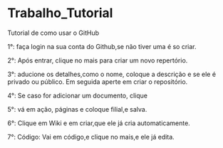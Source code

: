 # Trabalho_Tutorial
Tutorial de como usar o GitHub 

1°: faça login na sua conta do Github,se não tiver uma é so criar. 

2°: Após entrar, clique no mais para criar um novo repertório.

3°: aducione os detalhes,como o nome, coloque a descrição e se ele é privado ou público. Em seguida aperte em criar o repositório. 

4°: Se caso for adicionar um documento, clique 

5°: vá em ação, páginas e coloque filial,e salva. 

6°: Clique em Wiki e em criar,que ele já cria automaticamente. 

7°: Código: Vai em código,e clique no mais,e ele já edita.
